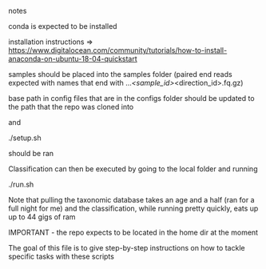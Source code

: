 notes

conda is expected to be installed

installation instructions => https://www.digitalocean.com/community/tutorials/how-to-install-anaconda-on-ubuntu-18-04-quickstart


samples should be placed into the samples folder (paired end reads expected with names that end with ..._<sample_id>_<direction_id>.fq.gz)

base path in config files that are in the configs folder should be updated to the path that the repo was cloned into

and 

./setup.sh

should be ran

Classification can then be executed by going to the local folder and running

./run.sh

Note that pulling the taxonomic database takes an age and a half (ran for a full night for me) and the classification, while running pretty quickly, eats up up to 44 gigs of ram

IMPORTANT - the repo expects to be located in the home dir at the moment

The goal of this file is to give step-by-step instructions on how to tackle specific tasks with these scripts